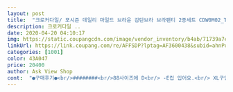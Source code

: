 ```yaml
---
layout: post 
title:  "크로커다일/ 포시즌 데일리 마일드 브라운 감탄브라 브라팬티 2종세트 CDW0M02_T" 
description: 크로커다일 ..
date: 2020-04-20 04:10:17 
img: https://static.coupangcdn.com/image/vendor_inventory/b4ab/71739a7edd8f7d4a2f598d93fbfa7761dd6b48c7bc040fa4093840fe9884.jpg 
linkUrl: https://link.coupang.com/re/AFFSDP?lptag=AF3600438&subid=ahnPublicAsk&pageKey=1463625684&itemId=2519266286&vendorItemId=70388815659&traceid=V0-113-350fa3d7a8e31df9 
categories: [1001] 
color: 43A047 
price: 20400 
author: Ask View Shop 
cont:  "●구매후기●<br/>########<br/>88사이즈에 D<br/> -E컵 입어요.<br/> XL구입했는데 상반신 비만으로 상의는 좀 끼고 팬티는 좀 커요~ 참고해주세요.<br/><br/>건조기 사용을 두어번 했더니 헤진 느낌입니다 ㅜㅜ<br/>그냥 말려도 잘 말러서 그냥 말리려구요.<br/><br/>그래도 다시 펴는게 그리어렵지않아요<br/>그래서 그냥 입으려구요.<br/>.<br/>ㅜㅜ<br/>근데 이건 넘편해서 쭉 입고살아요<br/>나이 먹어긍가 땀도 차구 그러다보니<br/>너무편해서 저단점이 많이 거슬리지않아요<br/>다신 세트 6벌 이렇게는 구입 하지말자는 저의<br/>단점<br/>단점은 손으로 조물조물 빠는데도 속안의 패드가 뒤집히고 접히고 난리남<br/>더구나 크로크타일은  속옷은 처음 구입이라<br/>땀 흡수는 잘 안되서 가슴골에 땀이 차요.<br/> 대신 옆구리랑 등은 빠르게 열감을 날려주는 느낌이에요.<br/><br/>모아주긴 하지만 받쳐주지는 못 하네요.<br/><br/>배송<br/>보정력<br/>불편하더라구여~~<br/>비교해보고 후기남길께요.<br/><br/>비닐포장  쿠팡포장까지 돼 왔구여<br/>사고방식 이랍니다^^<br/>사실분들은 한치수 크게사세요<br/>사이즈<br/>색상<br/>세탁기돌리면  패드는 어디론가 사라질듯요<br/>안입은줄~~<br/>암턴 편하고 가볍고 좋네요<br/>약속날짜에 잘 도착했네요<br/>어떤 스포츠브라도 어떤 브라렛도 따라올 수 없는 착용감입니다.<br/> 얇고 시원해요.<br/><br/>이거 말고 감탄브라는 어떤가 싶어서 그것도 주문했어요.<br/><br/>이젠  브라도 팬티도 레이스나 이런거 입음<br/>일반 브라렛수준이에요.<br/><br/>일주일 걸린다고 상품페이지에 떴는데 삼일만에 배송되었어요.<br/> 타 속옷제품에 비해 배송이 빨러요.<br/> 왜인지 모르겠는데 인터넷으로 속옷 사면 옷에 비해 배송이 느리더라구요.<br/> 박스에 꼼꼼포장되서 아주 만족스러웠어요.<br/><br/>저만 몰랐나봐요.<br/><br/>전 가슴자체도 큰편이라 컵을 끼면 울퉁불퉁한 느낌이라 빼고 입는데 유두가유난스레 도드라보이지 않아서 여름에 더 좋을것같아아요.<br/><br/>전 겨드랑이 살이 많아서 그쪽으로 땀이 많이나 만족스럽게 착용하고있습니다.<br/> 확실히 옆쪽으로 땀이 덜나요.<br/><br/>제몸을 줄자로 재보고 사이즈표 참고해서 산건데.<br/>.<br/> 작네요<br/>좀 작아서 텐션이 강하지만 막 답답하게 압박되지는 않네요<br/>좋더라구여<br/>집에서는 노브라로만 생활하거든요<br/>착용감<br/>착용후 올려봅니다  브라도 한치수 높게 주문했는데 겨우 입을 수 있네요 약간 작다는  애기에요  팬티는 약간크네요<br/>출산 후 사이즈가 늘어나 속옷 입는게 불편해서 구입해봤습니다.<br/> 살찌니 유명한 브라렛도 불편하더라구요.<br/> 기대크게 하지 않고 가격도 저렴한 편이라 여름 속옷이 필요해서 주문했는데 입어보고 너무 좋아서 후기를 검색해본 케이스에요.<br/> 주변에 추천하고 다니는데 이미 입고 있더라구요.<br/><br/>카라멜브라운 컬러에요.<br/> 피부가 23호톤인데 누디한 느낌으로 착용할 수 있네요.<br/><br/>평소 사이즈85b인데 혹시 몰라서 한치수크게 주문했어요<br/>한치수 큰거사서 일주일 입은후기<br/>항상 손빨래하시는게 좋겠네요<br/>해서  쿠팡에서 세트 아닌 단품으로 구입하고 있구여<br/>해서 이젠 누드나 원단이 부드럽고 실크같은 소재나 면이<br/>허리부분도 고무줄 이나 레이스 부분이 까끄럽더라구여<br/>혹시 88사이즈 입는분은 최고 큰사이즈 선택하시면 될것같아요<br/>홈쇼핑 속옷 구입하다보면 꼭 후회하다보니<br/>흡습력<br/>" 
---
```

